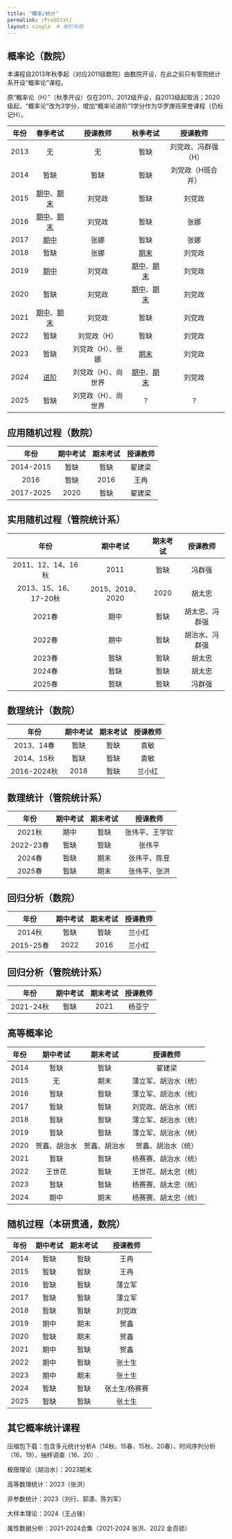 ```yaml
---
title: "概率/统计"
permalink: /ProbStat/
layout: single  # 单栏布局
---
```


## 概率论（数院）

本课程自2013年秋季起（对应2011级数院）由数院开设，在此之前只有管院统计系开设“概率论”课程。

原“概率论（H）”（秋季开设）仅在2011、2012级开设，自2013级起取消；2020级起，“概率论”改为3学分，增加“概率论进阶”1学分作为华罗庚班荣誉课程（仍标记H）。

|年份|春季考试|授课教师|秋季考试|授课教师|
|:----:|:------------:|:----------------:|:------------:|:----------------:|
|2013| 无 | 无 | 暂缺 | 刘党政、冯群强（H） |
|2014| 暂缺 | 暂缺 | 暂缺 | 刘党政（H班合并） |
|2015| [期中](../USTC/2015Sprobmid.pdf)、[期末](../USTC/2015Sprobfinal.pdf) | 刘党政 | 暂缺 | 刘党政 |
|2016| [期中](../USTC/2016Sprobmid.pdf)、[期末](../USTC/2016Sprobfinal.pdf) | 刘党政 | 暂缺 | 张娜 |
|2017| [期中](../USTC/2017Sprobmid.pdf) | 张娜 | 暂缺 | 张娜 |
|2018| 暂缺 | 张娜 | [期末](../USTC/2018Fprobfinal.pdf) | 刘党政 |
|2019| [期中](../USTC/2019Sprobmid.pdf) | 刘党政 | [期中](../USTC/2019Fprobmid.pdf)、[期末](../USTC/2019Fprobfinal.pdf) | 刘党政 |
|2020| 暂缺 | 刘党政 | [期中](../USTC/2020Fprobmid.pdf)、[期末](../USTC/2020Fprobfinal.pdf) | 刘党政 |
|2021| [期中](../USTC/2021Sprobmid.pdf)、[期末](../USTC/2021Sprobfinal.pdf) | 刘党政 | 暂缺 | 刘党政 |
|2022| 暂缺 | 刘党政（H） | 暂缺 | 刘党政 |
|2023| 暂缺 | 刘党政（H）、张娜 | [期末](../USTC/2023Fprobfinal.pdf) | 刘党政 |
|2024| [进阶](../USTC/2024SprobHfinal.pdf) | 刘党政（H）、尚世界 | [期中](../USTC/2024Fprobmid.pdf)、[期末](../USTC/2024Fprobfinal.pdf) | 刘党政 |
|2025| 暂缺 | 刘党政（H）、尚世界 | ？ | ？|


## 应用随机过程（数院）

|年份|期中考试|期末考试|授课教师|
|:----:|:------------:|:------------:|:------------:|
|2014-2015| 暂缺 | 暂缺 | 翟建梁 |
|2016| 暂缺 | 2016 | 王冉 |
|2017-2025| 2020 | 暂缺 | 翟建梁 |

## 实用随机过程（管院统计系）

|年份|期中考试|期末考试|授课教师|
|:----:|:------------:|:------------:|:------------:|
|2011、12、14、16秋| 2011 | 暂缺 | 冯群强 |
|2013、15、16、17-20秋| 2015、2019、2020 | 2020  | 胡太忠 |
|2021春| 期中 | 暂缺 | 胡太忠、冯群强 |
|2022春| 期中 | 暂缺 | 胡治水、冯群强 |
|2023春| 暂缺 | 暂缺 | 胡太忠 |
|2024春| 暂缺 | 暂缺 | 胡太忠 |
|2025春| 暂缺 | 暂缺 | 冯群强 |

## 数理统计（数院）

|年份|期中考试|期末考试|授课教师|
|:----:|:------------:|:------------:|:------------:|
|2013、14春| 暂缺 | 暂缺 | 袁敏 |
|2014、15秋| 暂缺 | 暂缺 | 袁敏 |
|2016-2024秋| 2018 | 暂缺 | 兰小红 |

## 数理统计（管院统计系）

|年份|期中考试|期末考试|授课教师|
|:----:|:------------:|:------------:|:------------:|
|2021秋| 期中 | 暂缺 | 张伟平、王学钦 |
|2022-23春| 暂缺 | 暂缺 | 张伟平 |
|2024春| 暂缺 | 期末 | 张伟平、陈昱 |
|2025春| 暂缺 | 期末 | 张伟平、张洪 |

## 回归分析（数院）

|年份|期中考试|期末考试|授课教师|
|:----:|:------------:|:------------:|:------------:|
|2014秋| 暂缺 | 暂缺 | 兰小红 |
|2015-25春| 2022 | 2016 | 兰小红 |

## 回归分析（管院统计系）

|年份|期中考试|期末考试|授课教师|
|:----:|:------------:|:------------:|:------------:|
|2021-24秋| 暂缺 | 2021 | 杨亚宁 |


## 高等概率论

|年份|期中考试|期末考试|授课教师|
|:----:|:------------:|:------------:|:------------:|
|2014| 暂缺 | 暂缺 | 翟建梁 |
|2015| 无 | 期末 | 薄立军、胡治水（统） |
|2016| 暂缺 | 暂缺 | 薄立军、胡治水（统） |
|2017| 暂缺 | 暂缺 | 刘党政、胡治水（统） |
|2018| 暂缺 | 暂缺 | 薄立军、胡治水（统） |
|2019| 暂缺 | 暂缺 | 薄立军、胡治水（统） |
|2020| 贺鑫、胡治水 | 贺鑫、胡治水 | 贺鑫、胡治水（统） |
|2021| 暂缺 | 暂缺 | 杨赛赛、胡治水（统） |
|2022| 王世花 | 暂缺 | 王世花、胡太忠（统） |
|2023| 暂缺 | 暂缺 | 杨赛赛、胡太忠（统） |
|2024| 期中 | 期末 | 杨赛赛、胡太忠（统） |


## 随机过程（本研贯通，数院）

|年份|期中考试|期末考试|授课教师|
|:----:|:------------:|:------------:|:------------:|
|2014| 暂缺 | 暂缺 | 王冉 |
|2015| 暂缺 | 暂缺 | 王冉 |
|2016| 暂缺 | 暂缺 | 薄立军 |
|2017| 暂缺 | 暂缺 | 薄立军 |
|2018| 暂缺 | 暂缺 | 刘党政 |
|2019| 期中 | 期末 | 贺鑫 |
|2020| 暂缺 | 期末 | 贺鑫 |
|2021| 期中 | 暂缺 | 贺鑫 |
|2022| 期中 | 暂缺 | 张土生 |
|2023| 期中 | 期末 | 张土生 |
|2024| 暂缺 | 暂缺 | 张土生/杨赛赛 |
|2025| 暂缺 | 暂缺 | 张土生 |

## 其它概率统计课程

压缩包下载：包含多元统计分析A（14秋、15春、15秋、20春）、时间序列分析（16、19）、抽样调查（16、20）.

极限理论（胡治水）：2023期末

高等数理统计：2023（张洪）

非参数统计：2023（刘行、郭潇、陈刘军）

大样本理论：2024（王占锋）

属性数据分析：2021-2024合集（2021-2024 张洪、2022 金百锁）


